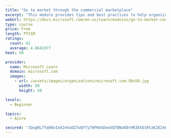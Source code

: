 ```yaml
---
title: "Go to market through the commercial marketplace"
excerpt: "This module provides tips and best practices to help organizations create their business plan for success in the commercial marketplace"
webUrl: https://docs.microsoft.com/en-us/learn/modules/go-to-market-commercial-marketplace/
type: course
price: Free
length: PT31M
ratings:
  count: 81
  average: 4.8641977
heat: 50

provider:
  name: Microsoft Learn
  domain: microsoft.com
  images:
    - url: /assets/images/organizations/microsoft.com-50x50.jpg
      width: 50
      height: 50

levels:
  - Beginner

topics:
  - Azure

secured: "JQugRL7Yq9AnIeX2nhaO27wQYTy78PKmSDeoVQTBNuKBrHR3EkD1RtaK2E246y2AlsHqzu1UW0tkxSl7f5/Oz1JkSdvY/JuLyZOz1/npcqw/8NkUjJ3DaUsbm+NHeCHZC09+UUCef2NRG4+M5pZd00NhxEofgGE9D2orvIr+S4Bvmi80EuVSzr54UINGODiKdvXdf5qMMuWUM8ogI1xQRfWDS7PctxjckLK5KVOfgmsn0jFy0anWu5q5Nmu9DyI6KXK0c/8B1yUQX+CGX6zI/OUsEbEG2OKGakElcqqE1l2GvM5DIDKefsrFDMNHEkAkXL/+osFmHPgf56jGBxLFjIFjwO4blBnx3HMVULHBHGg/COqZb62oLQb236UOBPTnB/U23bE9vDUhRhC5AAmeoBOgVdgrmcKahaKt9E7o3HM=;99W23b3FnM2cPUtok7OXXA=="
---
```


